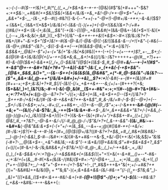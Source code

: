 +:-*(_-(_--#(*_$--+!&)+!_#(*(_((_+_/+$&+&+-*-+-_(@&)(#$"&(+#+++"-$&?+:_++$&:-_+#&#(++$&)($&(+!&&+/&/&-+&_+&!-@-/++-@+$+"+/+$-_+$&&+"+$-__-(&-_+$_--#((-#&?((-&-(_--*____++(-+"-@+!_)-@_#+/&-+*+;-&-&_/($$?+:(&&*(_-)&&+!(*&$+)_/&/&(+!_-_(&&-(_(-*_)(++)+(-@+!(&&)(&+?-/+#+((#_&_/_/+_+$+:(&-(+;&(&__$&"(-+(&:-(_((@-_+&(&&#(*+(&&-@&+-)_&(*_$+!(-&)(*(_(--+_/&+&;&(+;&#_)((_+$?+)(/&"_--&+++-++&!(*&$+:-#+:($_/&:_/&?+?-#_&+/(#+"-*&:+$+"($+)&!+_-#(&-@-&_/_(-@&_-@((-*(_&!((&&&-&--/+!(+&"_-(*-*_#&*(*--(&-@+;(#&*$"-(&?-_-$((-$-&+*(--*(#(&&$-@&;+"+:&+(/&?(-&$&&+;_@&)+-$"+)+-(*+"&(+"&_-/&_(*&_(#&((++-(-+(-)-*+(+--++)$?_+-__$+;_(-&(@(#-&+)&/_&(*_@(+(/+-++()&*&;&__&+!+&_((/(/&:-/&?+++++*_+-@(#__+?_)++____-#_)-&_-(@($&*(-&&+*(/_/+_()-$&)&"(@_$(*((&$-$_#_$-@_#+__&_/--_-+_-)+!(#$"-*-&$"_@+_-+_-&#+?&(+?_#+"_)-+&)(_-&$"-)&:(_+_(*+&(-(-+$+$&"-_(@&+_$&$_&()+"_--(&--$_++(+)&(&$(&_@&#&"_+(*-#_@-$&(&"-/&(&?---($"+_&&+:&(_@-++*(/&/&+&#+)+/-+&)__$?+:+__)(-&#_(-_+-(#+_+(&)(#+#(#++-_+;+$+;&:&)+?+#_$(/(-(_&!(-(/_+_+&++&+---&;(*+/+-(#+++?(+&;__($+&&!_)+!_(&?(/&;-#-+(-&(-@_&(#__($+*+*-#&"+:+;+!(#--(@-#+?&+(#&:_-+;+:$?$?+!(_+/+:(__@-@-*-_&?+?+"-/((+;-_&$+)+(&_+&+$++()--($+/(/&?+?_$+++#-/+&(+&/(*_#-(&*-#-+&&+*&?+*_-&+&_$"_#_&-/&/+#-/-$-$(--@+)+(--_$+/-/&:(+&$+;+/+_-#+;(/_++#&*-_-(()+-&--@_/$"+;+_-/-&__+++-&#-(_@(#(--+&;+"--(&_/(_-/-&-_$?&:_&_-++($+!&:&*-#-___+$-_&!+_&*+&&&+"&?+/-)+&&_(-(@-)(@+/+)_/&)((($+&+)(_((+:$?+)($&-&+-(&(+*(#+/+"_/+_&$&+-#+_((+(_)(/-@&!_#_-+?&?-_-@-&+-&/-/(/-#_@_@-/-/$"&/+?+(_&-+-&&"-*__((&:_#&:-+-+&#+&__(*-@&"_&&:&_+$+(-(+"+/-*(&_$&_-$-$&*+-+;_@_(_#()&#-*+(-+&/+:(#-/&:+)$?(*-&-+-#-)&+(#+_(@($(@_+_/&?_((#_-&?+?+$&_+#_/_#&*(#&#&)-__)-@-)+(-&&)_$-#-_-/&#+:+:&)(#-&+_+#&-_-+&-$_+&/-@(++:&(+)&;&$_)+"&!&(-#+?-__@(&+$+-_+&"-#&)&;-+&:$"(-+:&*&/(@+&&!&;$"+#+$&+&$+?_&$"(+_((/(+(#-&+/-&-/&;&#_&&$+_((+$$?&/+!(/-#_@-_&;_(_)+/-++&&-_+_/&)()_)_(+&-$&&+/+:+?_@+;_/-+&$&#&*(+(&&$((_(+"+!(+&(+_-&+#__()+--*-#&-+;+:&!+(_+(_&__#-#_(+&_+(_&*_(&_-/(#&)($+#+:-*(/-@&+-__)__+;+)&__@_-&;+!(_()(*++-((@&?+;_/-*&"+"-$+++*-/+?-$&"+!-_(*_#&$+++&+"&(+;+/_-+#&?+*()_)+"-&&#&)++&/&$(@_)+*$"&;&"-)(*+;&+&&+_&&_-_(&/-#&-+"(/-$((__()+$_-$?&;&"_)-_&)+"(((*&&_(($+#+:&+_+-#&!-&+_(_+#-___(@+!(@$"-/()+;+"+)-$(___&:_-+#&:&?(_+&&-+*&#&:-+-+-&&*+(_:_:
